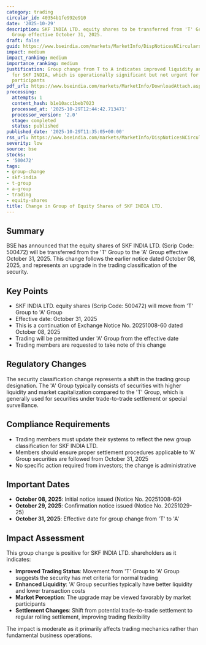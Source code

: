 ```yaml
---
category: trading
circular_id: 40354b1fe992e910
date: '2025-10-29'
description: SKF INDIA LTD. equity shares to be transferred from 'T' Group to 'A'
  Group effective October 31, 2025.
draft: false
guid: https://www.bseindia.com/markets/MarketInfo/DispNoticesNCirculars.aspx?Noticeid={7F43F8E3-DDA5-426A-BB87-180C3EAFB432}&noticeno=20251029-25&dt=10/29/2025&icount=25&totcount=29&flag=0
impact: medium
impact_ranking: medium
importance_ranking: medium
justification: Group change from T to A indicates improved liquidity and trading status
  for SKF INDIA, which is operationally significant but not urgent for most market
  participants
pdf_url: https://www.bseindia.com/markets/MarketInfo/DownloadAttach.aspx?id=20251029-25&attachedId=
processing:
  attempts: 1
  content_hash: b1e10acc1beb7023
  processed_at: '2025-10-29T12:44:42.713471'
  processor_version: '2.0'
  stage: completed
  status: published
published_date: '2025-10-29T11:35:05+00:00'
rss_url: https://www.bseindia.com/markets/MarketInfo/DispNoticesNCirculars.aspx?Noticeid={7F43F8E3-DDA5-426A-BB87-180C3EAFB432}&noticeno=20251029-25&dt=10/29/2025&icount=25&totcount=29&flag=0
severity: low
source: bse
stocks:
- '500472'
tags:
- group-change
- skf-india
- t-group
- a-group
- trading
- equity-shares
title: Change in Group of Equity Shares of SKF INDIA LTD.
---
```


## Summary

BSE has announced that the equity shares of SKF INDIA LTD. (Scrip Code: 500472) will be transferred from the 'T' Group to the 'A' Group effective October 31, 2025. This change follows the earlier notice dated October 08, 2025, and represents an upgrade in the trading classification of the security.

## Key Points

- SKF INDIA LTD. equity shares (Scrip Code: 500472) will move from 'T' Group to 'A' Group
- Effective date: October 31, 2025
- This is a continuation of Exchange Notice No. 20251008-60 dated October 08, 2025
- Trading will be permitted under 'A' Group from the effective date
- Trading members are requested to take note of this change

## Regulatory Changes

The security classification change represents a shift in the trading group designation. The 'A' Group typically consists of securities with higher liquidity and market capitalization compared to the 'T' Group, which is generally used for securities under trade-to-trade settlement or special surveillance.

## Compliance Requirements

- Trading members must update their systems to reflect the new group classification for SKF INDIA LTD.
- Members should ensure proper settlement procedures applicable to 'A' Group securities are followed from October 31, 2025
- No specific action required from investors; the change is administrative

## Important Dates

- **October 08, 2025**: Initial notice issued (Notice No. 20251008-60)
- **October 29, 2025**: Confirmation notice issued (Notice No. 20251029-25)
- **October 31, 2025**: Effective date for group change from 'T' to 'A'

## Impact Assessment

This group change is positive for SKF INDIA LTD. shareholders as it indicates:

- **Improved Trading Status**: Movement from 'T' Group to 'A' Group suggests the security has met criteria for normal trading
- **Enhanced Liquidity**: 'A' Group securities typically have better liquidity and lower transaction costs
- **Market Perception**: The upgrade may be viewed favorably by market participants
- **Settlement Changes**: Shift from potential trade-to-trade settlement to regular rolling settlement, improving trading flexibility

The impact is moderate as it primarily affects trading mechanics rather than fundamental business operations.